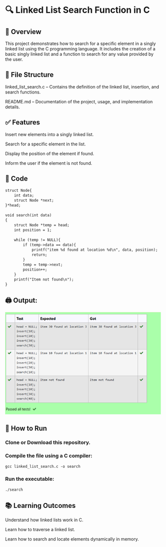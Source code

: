# 🔍 Linked List Search Function in C
## 📌 Overview
This project demonstrates how to search for a specific element in a singly linked list using the C programming language. It includes the creation of a basic singly linked list and a function to search for any value provided by the user.

## 📂 File Structure
linked_list_search.c – Contains the definition of the linked list, insertion, and search functions.

README.md – Documentation of the project, usage, and implementation details.

## ✅ Features
Insert new elements into a singly linked list.

Search for a specific element in the list.

Display the position of the element if found.

Inform the user if the element is not found.

## 🧠 Code
```
struct Node{
    int data; 
    struct Node *next;
}*head;

void search(int data)
{
    struct Node *temp = head; 
    int position = 1; 

    while (temp != NULL){
        if (temp->data == data){
            printf("item %d found at location %d\n", data, position);
            return;
        }
        temp = temp->next;
        position++; 
    }
    printf("Item not found\n"); 
}

```
## 🖨️ Output:
![alt text](image.png)

## 🚀 How to Run
### Clone or Download this repository.

### Compile the file using a C compiler:

```
gcc linked_list_search.c -o search
```
### Run the executable:

```
./search
```
## 📚 Learning Outcomes
Understand how linked lists work in C.

Learn how to traverse a linked list.

Learn how to search and locate elements dynamically in memory.